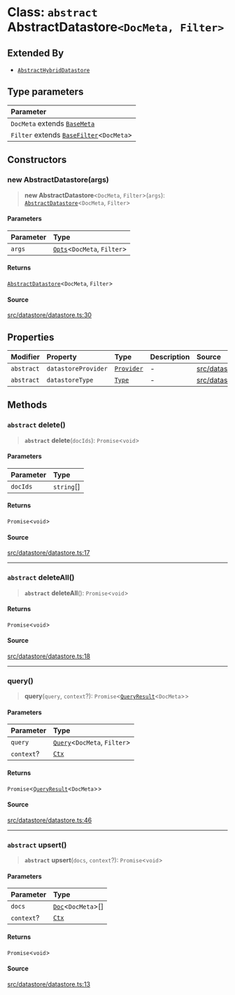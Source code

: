 # Class: `abstract` AbstractDatastore`<DocMeta, Filter>`

## Extended By

- [`AbstractHybridDatastore`](AbstractHybridDatastore.md)

## Type parameters

| Parameter |
| :------ |
| `DocMeta` extends [`BaseMeta`](../namespaces/Dstore/type-aliases/BaseMeta.md) |
| `Filter` extends [`BaseFilter`](../namespaces/Dstore/type-aliases/BaseFilter.md)\<`DocMeta`\> |

## Constructors

### new AbstractDatastore(args)

> **new AbstractDatastore**\<`DocMeta`, `Filter`\>(`args`): [`AbstractDatastore`](AbstractDatastore.md)\<`DocMeta`, `Filter`\>

#### Parameters

| Parameter | Type |
| :------ | :------ |
| `args` | [`Opts`](../namespaces/Dstore/interfaces/Opts.md)\<`DocMeta`, `Filter`\> |

#### Returns

[`AbstractDatastore`](AbstractDatastore.md)\<`DocMeta`, `Filter`\>

#### Source

[src/datastore/datastore.ts:30](https://github.com/dexaai/llm-tools/blob/2a387dc/src/datastore/datastore.ts#L30)

## Properties

| Modifier | Property | Type | Description | Source |
| :------ | :------ | :------ | :------ | :------ |
| `abstract` | `datastoreProvider` | [`Provider`](../namespaces/Dstore/type-aliases/Provider.md) | - | [src/datastore/datastore.ts:21](https://github.com/dexaai/llm-tools/blob/2a387dc/src/datastore/datastore.ts#L21) |
| `abstract` | `datastoreType` | [`Type`](../namespaces/Dstore/type-aliases/Type.md) | - | [src/datastore/datastore.ts:20](https://github.com/dexaai/llm-tools/blob/2a387dc/src/datastore/datastore.ts#L20) |

## Methods

### `abstract` delete()

> **`abstract`** **delete**(`docIds`): `Promise`\<`void`\>

#### Parameters

| Parameter | Type |
| :------ | :------ |
| `docIds` | `string`[] |

#### Returns

`Promise`\<`void`\>

#### Source

[src/datastore/datastore.ts:17](https://github.com/dexaai/llm-tools/blob/2a387dc/src/datastore/datastore.ts#L17)

***

### `abstract` deleteAll()

> **`abstract`** **deleteAll**(): `Promise`\<`void`\>

#### Returns

`Promise`\<`void`\>

#### Source

[src/datastore/datastore.ts:18](https://github.com/dexaai/llm-tools/blob/2a387dc/src/datastore/datastore.ts#L18)

***

### query()

> **query**(`query`, `context`?): `Promise`\<[`QueryResult`](../namespaces/Dstore/interfaces/QueryResult.md)\<`DocMeta`\>\>

#### Parameters

| Parameter | Type |
| :------ | :------ |
| `query` | [`Query`](../namespaces/Dstore/interfaces/Query.md)\<`DocMeta`, `Filter`\> |
| `context`? | [`Ctx`](../namespaces/Dstore/type-aliases/Ctx.md) |

#### Returns

`Promise`\<[`QueryResult`](../namespaces/Dstore/interfaces/QueryResult.md)\<`DocMeta`\>\>

#### Source

[src/datastore/datastore.ts:46](https://github.com/dexaai/llm-tools/blob/2a387dc/src/datastore/datastore.ts#L46)

***

### `abstract` upsert()

> **`abstract`** **upsert**(`docs`, `context`?): `Promise`\<`void`\>

#### Parameters

| Parameter | Type |
| :------ | :------ |
| `docs` | [`Doc`](../namespaces/Dstore/interfaces/Doc.md)\<`DocMeta`\>[] |
| `context`? | [`Ctx`](../namespaces/Dstore/type-aliases/Ctx.md) |

#### Returns

`Promise`\<`void`\>

#### Source

[src/datastore/datastore.ts:13](https://github.com/dexaai/llm-tools/blob/2a387dc/src/datastore/datastore.ts#L13)
